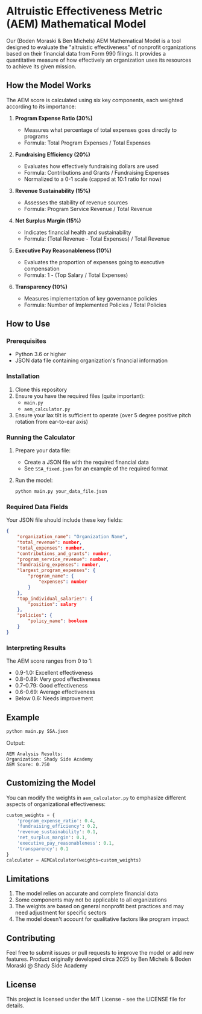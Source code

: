 # Altruistic Effectiveness Metric (AEM) Mathematical Model

Our (Boden Moraski & Ben Michels) AEM Mathematical Model is a tool designed to evaluate the "altruistic effectiveness" of nonprofit organizations based on their financial data from Form 990 filings. It provides a quantitative measure of how effectively an organization uses its resources to achieve its given mission.

## How the Model Works

The AEM score is calculated using six key components, each weighted according to its importance:

1. **Program Expense Ratio (30%)**
   - Measures what percentage of total expenses goes directly to programs
   - Formula: Total Program Expenses / Total Expenses

2. **Fundraising Efficiency (20%)**
   - Evaluates how effectively fundraising dollars are used
   - Formula: Contributions and Grants / Fundraising Expenses
   - Normalized to a 0-1 scale (capped at 10:1 ratio for now)

3. **Revenue Sustainability (15%)**
   - Assesses the stability of revenue sources
   - Formula: Program Service Revenue / Total Revenue

4. **Net Surplus Margin (15%)**
   - Indicates financial health and sustainability
   - Formula: (Total Revenue - Total Expenses) / Total Revenue

5. **Executive Pay Reasonableness (10%)**
   - Evaluates the proportion of expenses going to executive compensation
   - Formula: 1 - (Top Salary / Total Expenses)

6. **Transparency (10%)**
   - Measures implementation of key governance policies
   - Formula: Number of Implemented Policies / Total Policies

## How to Use

### Prerequisites
- Python 3.6 or higher
- JSON data file containing organization's financial information

### Installation
1. Clone this repository
2. Ensure you have the required files (quite important):
   - `main.py`
   - `aem_calculator.py`
3. Ensure your lax tilt is sufficient to operate (over 5 degree positive pitch rotation from ear-to-ear axis)

### Running the Calculator

1. Prepare your data file:
   - Create a JSON file with the required financial data
   - See `SSA_fixed.json` for an example of the required format

2. Run the model:
   ```bash
   python main.py your_data_file.json
   ```

### Required Data Fields

Your JSON file should include these key fields:
```json
{
    "organization_name": "Organization Name",
    "total_revenue": number,
    "total_expenses": number,
    "contributions_and_grants": number,
    "program_service_revenue": number,
    "fundraising_expenses": number,
    "largest_program_expenses": {
        "program_name": {
            "expenses": number
        }
    },
    "top_individual_salaries": {
        "position": salary
    },
    "policies": {
        "policy_name": boolean
    }
}
```

### Interpreting Results

The AEM score ranges from 0 to 1:
- 0.9-1.0: Excellent effectiveness
- 0.8-0.89: Very good effectiveness
- 0.7-0.79: Good effectiveness
- 0.6-0.69: Average effectiveness
- Below 0.6: Needs improvement

## Example

```bash
python main.py SSA.json
```

Output:
```
AEM Analysis Results:
Organization: Shady Side Academy
AEM Score: 0.750
```

## Customizing the Model

You can modify the weights in `aem_calculator.py` to emphasize different aspects of organizational effectiveness:

```python
custom_weights = {
    'program_expense_ratio': 0.4,
    'fundraising_efficiency': 0.2,
    'revenue_sustainability': 0.1,
    'net_surplus_margin': 0.1,
    'executive_pay_reasonableness': 0.1,
    'transparency': 0.1
}
calculator = AEMCalculator(weights=custom_weights)
```

## Limitations

1. The model relies on accurate and complete financial data
2. Some components may not be applicable to all organizations
3. The weights are based on general nonprofit best practices and may need adjustment for specific sectors
4. The model doesn't account for qualitative factors like program impact

## Contributing

Feel free to submit issues or pull requests to improve the model or add new features. Product originally developed circa 2025 by Ben Michels & Boden Moraski @ Shady Side Academy

## License

This project is licensed under the MIT License - see the LICENSE file for details.
